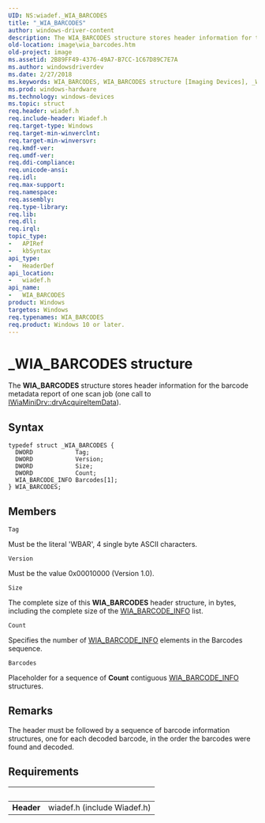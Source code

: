 ```yaml
---
UID: NS:wiadef._WIA_BARCODES
title: "_WIA_BARCODES"
author: windows-driver-content
description: The WIA_BARCODES structure stores header information for the barcode metadata report of one scan job (one call to IWiaMiniDrv::drvAcquireItemData).
old-location: image\wia_barcodes.htm
old-project: image
ms.assetid: 2B89FF49-4376-49A7-B7CC-1C67D89C7E7A
ms.author: windowsdriverdev
ms.date: 2/27/2018
ms.keywords: WIA_BARCODES, WIA_BARCODES structure [Imaging Devices], _WIA_BARCODES, image.wia_barcodes, wiadef/WIA_BARCODES
ms.prod: windows-hardware
ms.technology: windows-devices
ms.topic: struct
req.header: wiadef.h
req.include-header: Wiadef.h
req.target-type: Windows
req.target-min-winverclnt: 
req.target-min-winversvr: 
req.kmdf-ver: 
req.umdf-ver: 
req.ddi-compliance: 
req.unicode-ansi: 
req.idl: 
req.max-support: 
req.namespace: 
req.assembly: 
req.type-library: 
req.lib: 
req.dll: 
req.irql: 
topic_type:
-	APIRef
-	kbSyntax
api_type:
-	HeaderDef
api_location:
-	wiadef.h
api_name:
-	WIA_BARCODES
product: Windows
targetos: Windows
req.typenames: WIA_BARCODES
req.product: Windows 10 or later.
---
```


# _WIA_BARCODES structure
The <b>WIA_BARCODES</b> structure stores header information for the barcode metadata report of one scan job (one call to <a href="https://msdn.microsoft.com/library/windows/hardware/ff543956">IWiaMiniDrv::drvAcquireItemData</a>).

## Syntax
````
typedef struct _WIA_BARCODES {
  DWORD            Tag;
  DWORD            Version;
  DWORD            Size;
  DWORD            Count;
  WIA_BARCODE_INFO Barcodes[1];
} WIA_BARCODES;
````

## Members


`Tag`

Must be the literal 'WBAR', 4 single byte ASCII characters.

`Version`

Must be the value 0x00010000 (Version 1.0).

`Size`

The complete size of this <b>WIA_BARCODES</b> header structure, in bytes, including the complete size of the <a href="..\wiadef\ns-wiadef-_wia_barcode_info.md">WIA_BARCODE_INFO</a> list.

`Count`

Specifies the number of <a href="..\wiadef\ns-wiadef-_wia_barcode_info.md">WIA_BARCODE_INFO</a> elements in the Barcodes sequence.

`Barcodes`

Placeholder for  a sequence of <b>Count</b> contiguous <a href="..\wiadef\ns-wiadef-_wia_barcode_info.md">WIA_BARCODE_INFO</a> structures.

## Remarks
The header must be followed by a sequence of barcode information structures, one for each decoded barcode, in the order the barcodes were found and decoded.

## Requirements
| &nbsp; | &nbsp; |
| ---- |:---- |
| **Header** | wiadef.h (include Wiadef.h) |